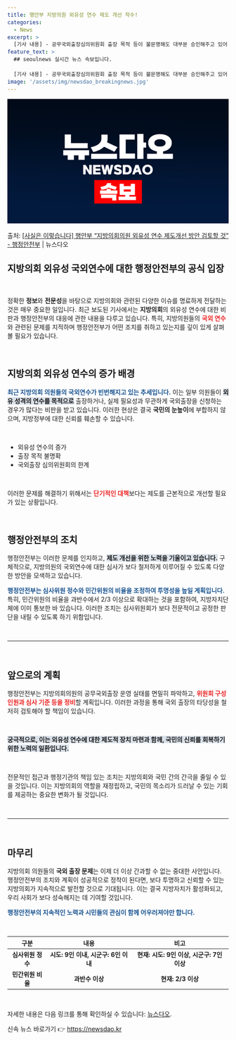 ```yaml
---
title: 행안부 지방의원 외유성 연수 제도 개선 착수!
categories:
  - News
excerpt: >
  [기사 내용] - 공무국외출장심의위원회 출장 목적 등이 불문명해도 대부분 승인해주고 있어 묻지마 출장에 오히…
feature_text: >
  ## seoulnews 실시간 뉴스 속보입니다.

  [기사 내용] - 공무국외출장심의위원회 출장 목적 등이 불문명해도 대부분 승인해주고 있어 묻지마 출장에 오히…
image: '/assets/img/newsdao_breakingnews.jpg'
---
```


![뉴스다오 속보](/assets/img/newsdao_breakingnews.jpg)

<p>출처: <a href="https://newsdao.kr/2338" rel="dofollow">[사실은 이렇습니다] 행안부 “지방의회의원 외유성 연수 제도개선 방안 검토할 것” - 행정안전부</a> | 뉴스다오</p>

<h2 data-ke-size="size26">지방의회 외유성 국외연수에 대한 행정안전부의 공식 입장</h2>

<p data-ke-size="size16">&nbsp;</p>

정확한 <b>정보</b>와 <b>전문성</b>을 바탕으로 지방의회와 관련된 다양한 이슈를 명료하게 전달하는 것은 매우 중요한 일입니다. 최근 보도된 기사에서는 **지방의회**의 외유성 연수에 대한 비판과 행정안전부의 대응에 관한 내용을 다루고 있습니다. 특히, 지방의원들의 <b><span style="color: #ee2323;">국외 연수</span></b>와 관련된 문제를 지적하며 행정안전부가 어떤 조치를 취하고 있는지를 깊이 있게 살펴볼 필요가 있습니다. 

<br>

<h2 data-ke-size="size26">지방의회 외유성 연수의 증가 배경</h2>

<b><span style="color: #1a5490;">최근 지방의회 의원들의 국외연수가 빈번해지고 있는 추세입니다.</span></b> 이는 일부 의원들이 <b><span style="background-color: #21538527;">외유 성격의 연수를 목적으로</span></b> 출장하거나, 실제 필요성과 무관하게 국외출장을 신청하는 경우가 많다는 비판을 받고 있습니다. 이러한 현상은 결국 <b>국민의 눈높이</b>에 부합하지 않으며, 지방정부에 대한 신뢰를 훼손할 수 있습니다.

<p data-ke-size="size16">&nbsp;</p>

<ul>
    <li>외유성 연수의 증가</li>
    <li>출장 목적 불명확</li>
    <li>국외출장 심의위원회의 한계</li>
</ul>

<p data-ke-size="size16">&nbsp;</p>

이러한 문제를 해결하기 위해서는 <b><span style="color: #ee2323;">단기적인 대책</span></b>보다는 제도를 근본적으로 개선할 필요가 있는 상황입니다. 

<br>

<h2 data-ke-size="size26">행정안전부의 조치</h2>

행정안전부는 이러한 문제를 인지하고, <b><span style="background-color: #21538527;">제도 개선을 위한 노력을 기울이고 있습니다.</span></b> 구체적으로, 지방의원의 국외연수에 대한 심사가 보다 철저하게 이루어질 수 있도록 다양한 방안을 모색하고 있습니다. 

<b><span style="color: #1a5490;">행정안전부는 심사위원 정수와 민간위원의 비율을 조정하여 투명성을 높일 계획입니다.</span></b> 특히, 민간위원의 비율을 과반수에서 2/3 이상으로 확대하는 것을 포함하여, 지방자치단체에 이미 통보한 바 있습니다. 이러한 조치는 심사위원회가 보다 전문적이고 공정한 판단을 내릴 수 있도록 하기 위함입니다. 

<p data-ke-size="size16">&nbsp;</p>

<hr>

<p data-ke-size="size16">&nbsp;</p>

<h2 data-ke-size="size26">앞으로의 계획</h2>

행정안전부는 지방의회의원의 공무국외출장 운영 실태를 면밀히 파악하고, <b><span style="color: #ee2323;">위원회 구성 인원과 심사 기준 등을 정비</span></b>할 계획입니다. 이러한 과정을 통해 국외 출장의 타당성을 철저히 검토해야 할 책임이 있습니다. 

<br>

<b><span style="background-color: #21538527;">궁극적으로, 이는 외유성 연수에 대한 제도적 장치 마련과 함께, 국민의 신뢰를 회복하기 위한 노력의 일환입니다.</span></b>

<p data-ke-size="size16">&nbsp;</p>

전문적인 접근과 행정기관의 책임 있는 조치는 지방의회와 국민 간의 간극을 줄일 수 있을 것입니다. 이는 지방의회의 역할을 재정립하고, 국민의 목소리가 드러날 수 있는 기회를 제공하는 중요한 변화가 될 것입니다.

<p data-ke-size="size16">&nbsp;</p>

<hr>

<p data-ke-size="size16">&nbsp;</p>

<h2 data-ke-size="size26">마무리</h2>

지방의회 의원들의 <b>국외 출장 문제</b>는 이제 더 이상 간과할 수 없는 중대한 사안입니다. 행정안전부의 조치와 계획이 성공적으로 정착이 된다면, 보다 투명하고 신뢰할 수 있는 지방의회가 지속적으로 발전할 것으로 기대됩니다. 이는 결국 지방자치가 활성화되고, 우리 사회가 보다 성숙해지는 데 기여할 것입니다. 

<b><span style="color: #1a5490;">행정안전부의 지속적인 노력과 시민들의 관심이 함께 어우러져야만 합니다.</span></b>

<p data-ke-size="size16">&nbsp;</p>

<table>
    <thead>
        <tr>
            <th style="text-align: center;">구분</th>
            <th style="text-align: center;">내용</th>
            <th style="text-align: center;">비고</th>
        </tr>
    </thead>
    <tbody>
        <tr>
            <td style="text-align: center; height: 17px;"><b>심사위원 정수</b></td>
            <td style="text-align: center; height: 17px;"><b>시도: 9인 이내, 시군구: 6인 이내</b></td>
            <td style="text-align: center; height: 17px;"><b>현재: 시도: 9인 이상, 시군구: 7인 이상</b></td>
        </tr>
        <tr>
            <td style="text-align: center; height: 17px;"><b>민간위원 비율</b></td>
            <td style="text-align: center; height: 17px;"><b>과반수 이상</b></td>
            <td style="text-align: center; height: 17px;"><b>현재: 2/3 이상</b></td>
        </tr>
    </tbody>
</table> 

<p data-ke-size="size16">&nbsp;</p>

자세한 내용은 다음 링크를 통해 확인하실 수 있습니다: <a href="https://newsdao.kr/2338" target="_blank">뉴스다오</a>. 

신속 뉴스 바로가기 👉 <a href="https://newsdao.kr" rel="dofollow">https://newsdao.kr</a>


